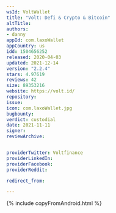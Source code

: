 ```yaml
---
wsId: VoltWallet
title: "Volt: Defi & Crypto & Bitcoin"
altTitle: 
authors:
- danny
appId: com.laxoWallet
appCountry: us
idd: 1504656252
released: 2020-04-03
updated: 2021-12-14
version: "2.2.4"
stars: 4.97619
reviews: 42
size: 89353216
website: https://volt.id/
repository: 
issue: 
icon: com.laxoWallet.jpg
bugbounty: 
verdict: custodial
date: 2021-11-11
signer: 
reviewArchive:


providerTwitter: Voltfinance
providerLinkedIn: 
providerFacebook: 
providerReddit: 

redirect_from:

---
```


{% include copyFromAndroid.html %}
